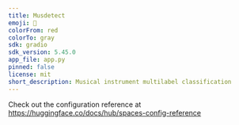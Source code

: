```yaml
---
title: Musdetect
emoji: 🏢
colorFrom: red
colorTo: gray
sdk: gradio
sdk_version: 5.45.0
app_file: app.py
pinned: false
license: mit
short_description: Musical instrument multilabel classification
---
```


Check out the configuration reference at https://huggingface.co/docs/hub/spaces-config-reference
